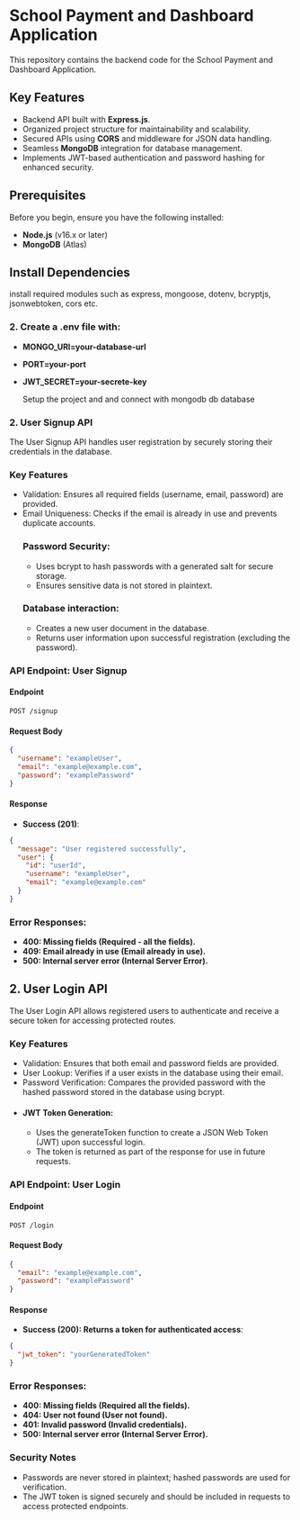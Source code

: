 # School Payment and Dashboard Application

This repository contains the backend code for the School Payment and Dashboard Application.

## Key Features

- Backend API built with **Express.js**.
- Organized project structure for maintainability and scalability.
- Secured APIs using **CORS** and middleware for JSON data handling.
- Seamless **MongoDB** integration for database management.
- Implements JWT-based authentication and password hashing for enhanced security.

## Prerequisites

Before you begin, ensure you have the following installed:

- **Node.js** (v16.x or later)
- **MongoDB** (Atlas)

## Install Dependencies
install required modules such as express, mongoose, dotenv, bcryptjs, jsonwebtoken, cors etc.

### 2. Create a .env file with:
- **MONGO_URI=your-database-url**
- **PORT=your-port**
- **JWT_SECRET=your-secrete-key**

    Setup the project and and connect with mongodb db database


### 2. User Signup API
The User Signup API handles user registration by securely storing their credentials in the database.

### Key Features
- Validation: Ensures all required fields (username, email, password) are provided.
- Email Uniqueness: Checks if the email is already in use and prevents duplicate accounts.
    ### Password Security:
    - Uses bcrypt to hash passwords with a generated salt for secure storage.
    - Ensures sensitive data is not stored in plaintext.
    ### Database interaction:
    - Creates a new user document in the database.
    - Returns user information upon successful registration (excluding the password).

### API Endpoint: User Signup
#### **Endpoint**
`POST /signup`

#### **Request Body**
```json
{
  "username": "exampleUser",
  "email": "example@example.com",
  "password": "examplePassword"
}
```

#### **Response**
- **Success (201)**:
```json
{
  "message": "User registered successfully",
  "user": {
    "id": "userId",
    "username": "exampleUser",
    "email": "example@example.com"
  }
}
```
### Error Responses:
- **400: Missing fields (Required - all the fields).**
- **409: Email already in use (Email already in use).**
- **500: Internal server error (Internal Server Error).**


## 2. User Login API
The User Login API allows registered users to authenticate and receive a secure token for accessing protected routes.


### Key Features
- Validation: Ensures that both email and password fields are provided.
- User Lookup: Verifies if a user exists in the database using their email.
- Password Verification: Compares the provided password with the hashed password stored in the database using bcrypt.
- #### JWT Token Generation:
  - Uses the generateToken function to create a JSON Web Token (JWT) upon successful login.
  - The token is returned as part of the response for use in future requests.

### API Endpoint: User Login
#### **Endpoint**
`POST /login`

#### **Request Body**
```json
{
  "email": "example@example.com",
  "password": "examplePassword"
}
```

#### **Response**
- **Success (200): Returns a token for authenticated access**:
```json
{
  "jwt_token": "yourGeneratedToken"
}
```
### Error Responses:
- **400: Missing fields (Required all the fields).**
- **404: User not found (User not found).**
- **401: Invalid password (Invalid credentials).**
- **500: Internal server error (Internal Server Error).**

### Security Notes
- Passwords are never stored in plaintext; hashed passwords are used for verification.
- The JWT token is signed securely and should be included in requests to access protected endpoints.
